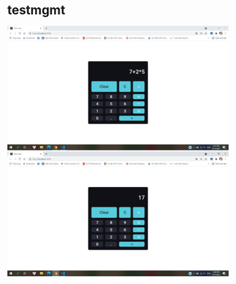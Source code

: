 # testmgmt
<img src="https://github.com/tieuhoangtuan/Simple-Calculator-ReactJS/blob/master/public/calculator1.png">
<img src="https://github.com/tieuhoangtuan/Simple-Calculator-ReactJS/blob/master/public/calculator2.png">
